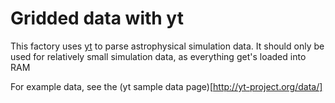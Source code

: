 # Gridded data with yt

This factory uses [yt](http://yt-project.org) to parse astrophysical simulation data. It should only be used for relatively small simulation data, as everything get's loaded into RAM


For example data, see the (yt sample data page)[http://yt-project.org/data/]